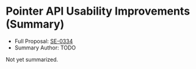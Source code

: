 # Pointer API Usability Improvements (Summary)

* Full Proposal: [SE-0334](https://github.com/apple/swift-evolution/blob/main/proposals/0334-pointer-usability-improvements.md)
* Summary Author: TODO

Not yet summarized.
